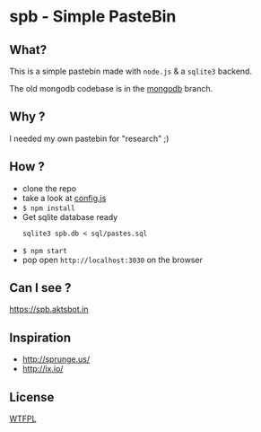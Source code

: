 # spb - Simple PasteBin

## What?

This is a simple pastebin made with `node.js` &amp; a `sqlite3` backend.

The old mongodb codebase is in the [mongodb](https://github.com/aktsbot/spb/tree/mongodb) branch.

## Why ?

I needed my own pastebin for "research" ;)

## How ?

- clone the repo
- take a look at [config.js](./config.js)
- `$ npm install`
- Get sqlite database ready
  ```
  sqlite3 spb.db < sql/pastes.sql
  ```
- `$ npm start`
- pop open `http://localhost:3030` on the browser

## Can I see ?

https://spb.aktsbot.in

## Inspiration

- http://sprunge.us/
- http://ix.io/

## License

[WTFPL](http://www.wtfpl.net/)
